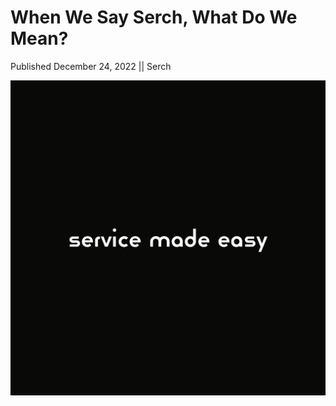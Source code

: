# When We Say Serch, What Do We Mean?

Published December 24, 2022 || Serch

![Service made easy](../../../../assets/newsroom/when-we-say-serch.png)

